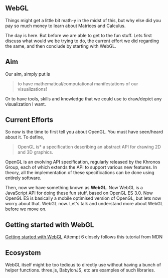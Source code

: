 ## WebGL
Things might get a little bit math-y in the midst of this, but why else did you pay so much money to learn about Matrices and Calculus.

The day is here.
But before we are able to get to the fun stuff. Lets first discuss what would we be trying to do, the current effort we did regarding the same, and then conclude by starting with WebGL.

## Aim
Our aim, simply put is
> to have mathematical/computational manifestations of our visualizations!

Or to have tools, skills and knowledge that we could use to draw/depict any visualization I want.

## Current Efforts
So now is the time to first tell you about OpenGL. You must have seen/heard about it. To define, 
> OpenGL is* a specification describing an abstract API for drawing 2D and 3D graphics.

OpenGL is an evolving API specification, regularly released by the Khronos Group, each of which extends the API to support various new features. 
In theory, all the implementation of these specifications can be done using entirely software. 

Then, now we have something known as **WebGL**. Now WebGL is a JavaScript API for doing these fun stuff, based on OpenGL ES 3.0. Now OpenGL ES is basically a mobile optimised version of OpenGL, but lets now worry about that. 
WebGL now. Let's talk and understand more about WebGL before we move on. 

## Getting started with WebGL
[Getting started with WebGL](https://developer.mozilla.org/en-US/docs/Web/API/WebGL_API/Tutorial/Getting_started_with_WebGL)
Attempt 6 closely follows this tutorial from MDN


## Ecosystem
WebGL itself might be too tedious to directly use without having a bunch of helper functions. three.js, BabylonJS, etc are examples of such libraries.

